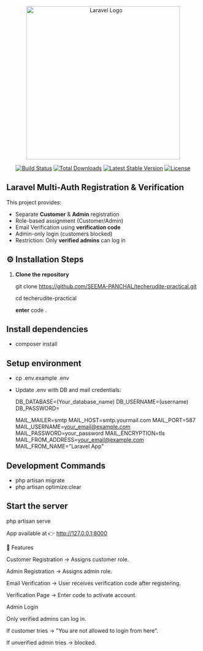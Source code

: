 <p align="center"><a href="https://laravel.com" target="_blank"><img src="https://raw.githubusercontent.com/laravel/art/master/logo-lockup/5%20SVG/2%20CMYK/1%20Full%20Color/laravel-logolockup-cmyk-red.svg" width="400" alt="Laravel Logo"></a></p>

<p align="center">
<a href="https://github.com/laravel/framework/actions"><img src="https://github.com/laravel/framework/workflows/tests/badge.svg" alt="Build Status"></a>
<a href="https://packagist.org/packages/laravel/framework"><img src="https://img.shields.io/packagist/dt/laravel/framework" alt="Total Downloads"></a>
<a href="https://packagist.org/packages/laravel/framework"><img src="https://img.shields.io/packagist/v/laravel/framework" alt="Latest Stable Version"></a>
<a href="https://packagist.org/packages/laravel/framework"><img src="https://img.shields.io/packagist/l/laravel/framework" alt="License"></a>
</p>

## Laravel Multi-Auth Registration & Verification


This project provides:  
- Separate **Customer** & **Admin** registration  
- Role-based assignment (Customer/Admin)  
- Email Verification using **verification code**  
- Admin-only login (customers blocked)  
- Restriction: Only **verified admins** can log in  

## ⚙️ Installation Steps

1. **Clone the repository**

   git clone https://github.com/SEEMA-PANCHAL/techerudite-practical.git
   
   cd techerudite-practical

   **enter** code .

## Install dependencies
- composer install

## Setup environment
- cp .env.example .env
- Update .env with DB and mail credentials:

    DB_DATABASE=(Your_database_name)
    DB_USERNAME=(username)
    DB_PASSWORD=

    MAIL_MAILER=smtp
    MAIL_HOST=smtp.yourmail.com
    MAIL_PORT=587
    MAIL_USERNAME=your_email@example.com
    MAIL_PASSWORD=your_password
    MAIL_ENCRYPTION=tls
    MAIL_FROM_ADDRESS=your_email@example.com
    MAIL_FROM_NAME="Laravel App"

## Development Commands
- php artisan migrate
- php artisan optimize:clear

## Start the server

php artisan serve

App available at 👉 http://127.0.0.1:8000

🔑 Features

Customer Registration → Assigns customer role.

Admin Registration → Assigns admin role.

Email Verification → User receives verification code after registering.

Verification Page → Enter code to activate account.

Admin Login

Only verified admins can log in.

If customer tries → "You are not allowed to login from here".

If unverified admin tries → blocked.
